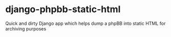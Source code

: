 django-phpbb-static-html
========================

Quick and dirty Django app which helps dump a phpBB into static HTML for archiving purposes
